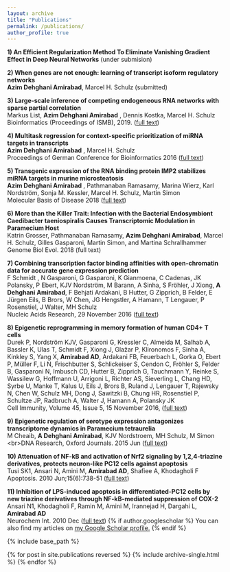 ```yaml
---
layout: archive
title: "Publications"
permalink: /publications/
author_profile: true
---
```


**1) An Efficient Regularization Method To Eliminate Vanishing Gradient Effect in Deep Neural Networks** (under submision)

 **2) When genes are not enough: learning of transcript isoform regulatory networks** <br/>**Azim Dehghani Amirabad**, Marcel H. Schulz (submitted)
 
**3) Large-scale inference of competing endogeneous RNA networks with sparse partial correlation** <br/>Markus List, **Azim Dehghani Amirabad** , Dennis Kostka, Marcel H. Schulz
Bioinformatics (Proceedings of ISMB), 2019. ([full text](https://academic.oup.com/bioinformatics/article/35/14/i596/5529172)) 
 
**4) Multitask regression for context-specific prioritization of miRNA targets in transcripts** <br/>**Azim Dehghani Amirabad** , Marcel H. Schulz <br/>Proceedings of German Conference for Bioinformatics 2016 ([full text](https://peerj.com/preprints/2377/)) 

**5) Transgenic expression of the RNA binding protein IMP2 stabilizes miRNA targets in murine microsteatosis**<br/>**Azim Dehghani Amirabad** , Pathmanaban Ramasamy, Marina Wierz, Karl Nordström, Sonja M. Kessler, Marcel H. Schulz, Martin Simon<br/>Molecular Basis of Disease 2018 ([full text](https://www.sciencedirect.com/science/article/pii/S0925443918302023)) 

**6) More than the Killer Trait: Infection with the Bacterial Endosymbiont Caedibacter taeniospiralis Causes Transcriptomic Modulation in Paramecium Host** <br/>Katrin Grosser, Pathmanaban Ramasamy, **Azim Dehghani Amirabad**, Marcel H. Schulz, Gilles Gasparoni, Martin Simon, and Martina Schrallhammer <br/>Genome Biol Evol. 2018 (full text) 

**7) Combining transcription factor binding affinities with open-chromatin data for accurate gene expression prediction** <br/>F Schmidt , N Gasparoni, G Gasparoni, K Gianmoena, C Cadenas, JK Polansky, P Ebert, KJV Nordström, M Barann, A Sinha, S Fröhler, J Xiong, **A Dehghani Amirabad**, F Behjati Ardakani, B Hutter, G Zipprich, B Felder, E Jürgen Eils, B Brors, W Chen, JG Hengstler, A Hamann, T Lengauer, P Rosenstiel, J Walter, MH Schulz <br/>Nucleic Acids Research, 29 November 2016 ([full text](https://academic.oup.com/nar/article/45/1/54/2605711)) 

**8) Epigenetic reprogramming in memory formation of human CD4+ T cells** <br/>Durek P, Nordström KJV, Gasparoni G, Kressler C, Almeida M, Salhab A, Bassler K, Ulas T, Schmidt F, Xiong J, Glažar P, Klironomos F, Sinha A, Kinkley S, Yang X, **Amirabad AD**, Ardakani FB, Feuerbach L, Gorka O, Ebert P, Müller F, Li N, Frischbutter S, Schlickeiser S, Cendon C, Fröhler S, Felder B, Gasparoni N, Imbusch CD, Hutter B, Zipprich G, Tauchmann Y, Reinke S, Wassilew G, Hoffmann U, Arrigoni L, Richter AS, Sieverling L, Chang HD, Syrbe U, Manke T, Kalus U, Eils J, Brors B, Ruland J, Lengauer T, Rajewsky N, Chen W, Schulz MH, Dong J, Sawitzki B, Chung HR, Rosenstiel P, Schultze JP, Radbruch A, Walter J, Hamann A, Polansky JK<br/>Cell Immunity, Volume 45, Issue 5, 15 November 2016, ([full text](https://www.cell.com/immunity/fulltext/S1074-7613%2816%2930433-2)) 

**9) Epigenetic regulation of serotype expression antagonizes transcriptome dynamics in Paramecium tetraurelia** <br/>M Cheaib, **A Dehghani Amirabad**, KJV Nordstroem, MH Schulz, M Simon <br\>DNA Research, Oxford Journals. 2015 Jun ([full text](dnaresearch.oxfordjournals.org/content/22/4/293.long)) 

**10) Attenuation of NF-kB and activation of Nrf2 signaling by 1,2,4-triazine derivatives, protects neuron-like PC12 cells against apoptosis**<br/>Tusi SK1, Ansari N, Amini M, **Amirabad AD**, Shafiee A, Khodagholi F <br/>Apoptosis. 2010 Jun;15(6):738-51 ([full text](https://link.springer.com/article/10.1007%2Fs10495-010-0496-6)) 

**11) Inhibition of LPS-induced apoptosis in differentiated-PC12 cells by new triazine derivatives through NF-kB-mediated suppression of COX-2**<br/>Ansari N1, Khodagholi F, Ramin M, Amini M, Irannejad H, Dargahi L, **Amirabad AD**<br/>
Neurochem Int. 2010 Dec ([full text](https://www.sciencedirect.com/science/article/pii/S0197018610003062)) 
{% if author.googlescholar %}
  You can also find my articles on <u><a href="{{author.googlescholar}}">my Google Scholar profile</a>.</u>
{% endif %}

{% include base_path %}

{% for post in site.publications reversed %}
  {% include archive-single.html %}
{% endfor %}
